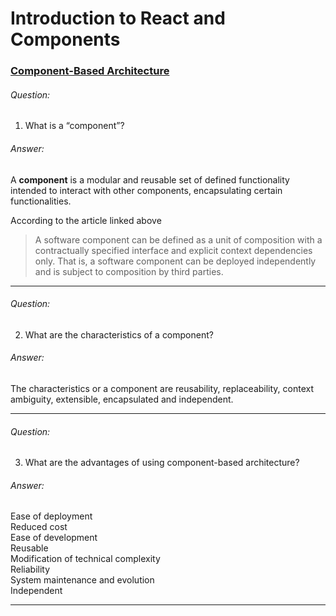 
# Introduction to React and Components

### [Component-Based Architecture](https://www.tutorialspoint.com/software_architecture_design/component_based_architecture.htm)

###### Question:   
1. What is a “component”?

###### Answer:
A **component** is a modular and reusable set of defined functionality intended to interact with other components, encapsulating certain functionalities.

According to the article linked above 
> A software component can be defined as a unit of composition with a contractually specified interface and explicit context dependencies only. That is, a software component can be deployed independently and is subject to composition by third parties.
> 
---



###### Question:
2. What are the characteristics of a component?

###### Answer:
The characteristics or a component are reusability, replaceability, context ambiguity, extensible, encapsulated and independent.


---

###### Question:
3. What are the advantages of using component-based architecture?
###### Answer:
Ease of deployment<br> 
Reduced cost<br> 
Ease of development<br> 
Reusable<br> 
Modification of technical complexity<br>
Reliability<br>
System maintenance and evolution<br>
Independent<br>  

---


